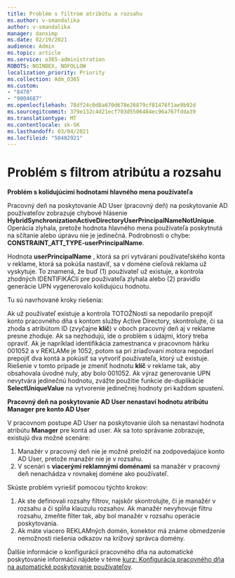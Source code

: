 ```yaml
---
title: Problém s filtrom atribútu a rozsahu
ms.author: v-smandalika
author: v-smandalika
manager: dansimp
ms.date: 02/19/2021
audience: Admin
ms.topic: article
ms.service: o365-administration
ROBOTS: NOINDEX, NOFOLLOW
localization_priority: Priority
ms.collection: Adm_O365
ms.custom:
- "8470"
- "9004687"
ms.openlocfilehash: 78df24c0d8a670d678e26879cf81476f1ae9b92d
ms.sourcegitcommit: 379e132c4d21ecf703d5506484ec96a767fdda39
ms.translationtype: MT
ms.contentlocale: sk-SK
ms.lasthandoff: 03/04/2021
ms.locfileid: "50482921"
---
```

# <a name="problem-with-attribute-and-scoping-filter"></a>Problém s filtrom atribútu a rozsahu

**Problém s kolidujúcimi hodnotami hlavného mena používateľa**

Pracovný deň na poskytovanie AD User (pracovný deň) na poskytovanie AD používateľov zobrazuje chybové hlásenie **HybridSynchronizationActiveDirectoryUserPrincipalNameNotUnique**. Operácia zlyhala, pretože hodnota hlavného mena používateľa poskytnutá na sčítanie alebo úpravu nie je jedinečná. Podrobnosti o chybe: **CONSTRAINT_ATT_TYPE-userPrincipalName**.

Hodnota **userPrincipalName** , ktorá sa pri vytváraní používateľského konta v reklame, ktorá sa pokúša nastaviť, sa v doméne cieľová reklama už vyskytuje. To znamená, že buď (1) používateľ už existuje, a kontrola zhodných IDENTIFIKÁCIí pre používateľa zlyhala alebo (2) pravidlo generácie UPN vygenerovalo kolidujúcu hodnotu.

Tu sú navrhované kroky riešenia:

Ak už používateľ existuje a kontrola TOTOŽNosti sa nepodarilo prepojiť konto pracovného dňa s kontom služby Active Directory, skontrolujte, či sa zhoda s atribútom ID (zvyčajne **klíč**) v oboch pracovný deň aj v reklame presne zhoduje. Ak sa nezhodujú, ide o problém s údajmi, ktorý treba opraviť. Ak je napríklad identifikácia zamestnanca v pracovnom hárku 001052 a v REKLAMe je 1052, potom sa pri zriaďovaní motora nepodarí prepojiť dva kontá a pokúsiť sa vytvoriť používateľa, ktorý už existuje. Riešenie v tomto prípade je zmeniť hodnotu **klíč** v reklame tak, aby obsahovala úvodné nuly, aby bolo 001052.
Ak výraz generovanie UPN nevytvára jedinečnú hodnotu, zvážte použitie funkcie de-duplikácie **SelectUniqueValue** na vytvorenie jedinečnej hodnoty pri každom spustení.

**Pracovný deň na poskytovanie AD User nenastaví hodnotu atribútu Manager pre konto AD User**

V pracovnom postupe AD User na poskytovanie úloh sa nenastaví hodnota atribútu **Manager** pre kontá ad user. Ak sa toto správanie zobrazuje, existujú dva možné scenáre:

1. Manažér v pracovný deň nie je možné preložiť na zodpovedajúce konto AD User, pretože manažér nie je v rozsahu.
2. V scenári s **viacerými reklamnými doménami** sa manažér v pracovný deň nenachádza v rovnakej doméne ako používateľ.

Skúste problém vyriešiť pomocou týchto krokov:

1. Ak ste definovali rozsahy filtrov, najskôr skontrolujte, či je manažér v rozsahu a či spĺňa klauzulu rozsahov. Ak manažér nevyhovuje filtru rozsahu, zmeňte filter tak, aby bol manažér v rozsahu operácie poskytovania.
2. Ak máte viacero REKLAMných domén, konektor má známe obmedzenie nemožnosti riešenia odkazov na krížový správca domény.

Ďalšie informácie o konfigurácii pracovného dňa na automatické poskytovanie informácií nájdete v téme [kurz: Konfigurácia pracovného dňa na automatické poskytovanie používateľov](https://docs.microsoft.com/azure/active-directory/saas-apps/workday-inbound-tutorial).













